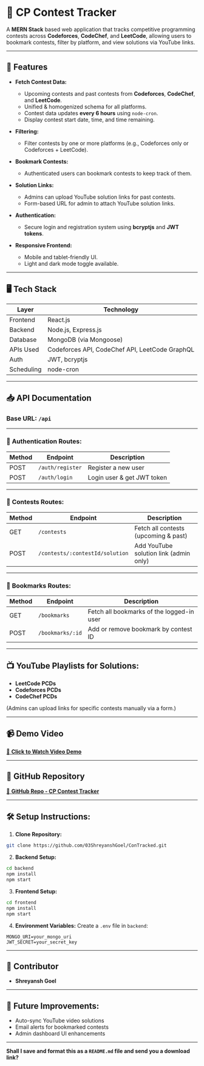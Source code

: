 # 🚀 CP Contest Tracker

A **MERN Stack** based web application that tracks competitive programming contests across **Codeforces**, **CodeChef**, and **LeetCode**, allowing users to bookmark contests, filter by platform, and view solutions via YouTube links.

---

## 📑 Features

- **Fetch Contest Data:**
  - Upcoming contests and past contests from **Codeforces**, **CodeChef**, and **LeetCode**.
  - Unified & homogenized schema for all platforms.
  - Contest data updates **every 6 hours** using `node-cron`.
  - Display contest start date, time, and time remaining.

- **Filtering:**
  - Filter contests by one or more platforms (e.g., Codeforces only or Codeforces + LeetCode).

- **Bookmark Contests:**
  - Authenticated users can bookmark contests to keep track of them.
  
- **Solution Links:**
  - Admins can upload YouTube solution links for past contests.
  - Form-based URL for admin to attach YouTube solution links.
  
- **Authentication:**
  - Secure login and registration system using **bcryptjs** and **JWT tokens**.

- **Responsive Frontend:**
  - Mobile and tablet-friendly UI.
  - Light and dark mode toggle available.

---

## 🖥️ Tech Stack

| Layer        | Technology            |
|-------------|------------------------|
| Frontend    | React.js               |
| Backend     | Node.js, Express.js     |
| Database    | MongoDB (via Mongoose)  |
| APIs Used   | Codeforces API, CodeChef API, LeetCode GraphQL |
| Auth        | JWT, bcryptjs           |
| Scheduling  | node-cron               |

---

## 📥 API Documentation

### Base URL: `/api`

---

### 🔑 **Authentication Routes:**

| Method | Endpoint            | Description               |
|-------|---------------------|---------------------------|
| POST  | `/auth/register`     | Register a new user       |
| POST  | `/auth/login`        | Login user & get JWT token|

---

### 📅 **Contests Routes:**

| Method | Endpoint                          | Description                                      |
|-------|-----------------------------------|--------------------------------------------------|
| GET   | `/contests`                       | Fetch all contests (upcoming & past)              |
| POST  | `/contests/:contestId/solution`   | Add YouTube solution link (admin only)            |

---

### 🔖 **Bookmarks Routes:**

| Method | Endpoint            | Description                            |
|-------|---------------------|----------------------------------------|
| GET   | `/bookmarks`         | Fetch all bookmarks of the logged-in user |
| POST  | `/bookmarks/:id`     | Add or remove bookmark by contest ID   |

---

## 📺 YouTube Playlists for Solutions:

- **LeetCode PCDs**
- **Codeforces PCDs**
- **CodeChef PCDs**

(Admins can upload links for specific contests manually via a form.)

---

## 📹 Demo Video

[🎥 **Click to Watch Video Demo**](https://drive.google.com/drive/folders/13ah1W_p9FoZMxyBt4J7xVhn7LE4is6je?usp=sharing)

---

## 📂 GitHub Repository

[🔗 **GitHub Repo - CP Contest Tracker**](https://github.com/03ShreyanshGoel/ConTracked)

---

## 🛠️ Setup Instructions:

1. **Clone Repository:**
```bash
git clone https://github.com/03ShreyanshGoel/ConTracked.git
```

2. **Backend Setup:**
```bash
cd backend
npm install
npm start
```

3. **Frontend Setup:**
```bash
cd frontend
npm install
npm start
```

4. **Environment Variables:**
Create a `.env` file in `backend`:
```
MONGO_URI=your_mongo_uri
JWT_SECRET=your_secret_key
```

---

## 👥 Contributor

- **Shreyansh Goel**

---

## 📌 Future Improvements:

- Auto-sync YouTube video solutions
- Email alerts for bookmarked contests
- Admin dashboard UI enhancements

---

**Shall I save and format this as a `README.md` file and send you a download link?**
